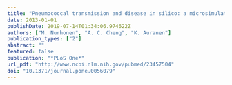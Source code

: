 ```yaml
---
title: "Pneumococcal transmission and disease in silico: a microsimulation model of the indirect effects of vaccination"
date: 2013-01-01
publishDate: 2019-07-14T01:34:06.974622Z
authors: ["M. Nurhonen", "A. C. Cheng", "K. Auranen"]
publication_types: ["2"]
abstract: ""
featured: false
publication: "*PLoS One*"
url_pdf: "http://www.ncbi.nlm.nih.gov/pubmed/23457504"
doi: "10.1371/journal.pone.0056079"
---
```


